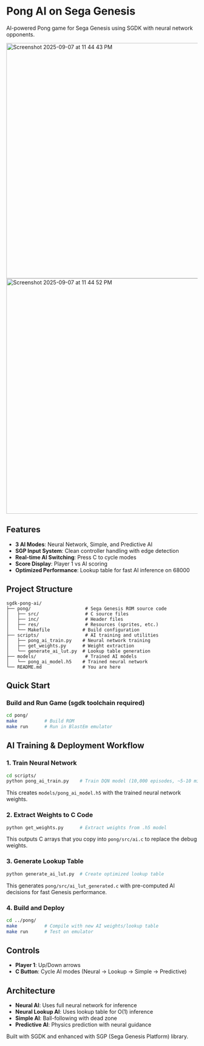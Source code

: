 # Pong AI on Sega Genesis

AI-powered Pong game for Sega Genesis using SGDK with neural network opponents.

<img width="752" height="620" alt="Screenshot 2025-09-07 at 11 44 43 PM" src="https://github.com/user-attachments/assets/62ae1ae5-0916-4755-9b12-f1a61332a863" />
<img width="752" height="620" alt="Screenshot 2025-09-07 at 11 44 52 PM" src="https://github.com/user-attachments/assets/543d01e5-9571-4de9-a0f4-ddc27001ebbe" />


## Features
- **3 AI Modes**: Neural Network, Simple, and Predictive AI
- **SGP Input System**: Clean controller handling with edge detection
- **Real-time AI Switching**: Press C to cycle modes
- **Score Display**: Player 1 vs AI scoring
- **Optimized Performance**: Lookup table for fast AI inference on 68000

## Project Structure
```
sgdk-pong-ai/
├── pong/                    # Sega Genesis ROM source code
│   ├── src/                 # C source files
│   ├── inc/                 # Header files
│   ├── res/                 # Resources (sprites, etc.)
│   └── Makefile            # Build configuration
├── scripts/                 # AI training and utilities
│   ├── pong_ai_train.py    # Neural network training
│   ├── get_weights.py      # Weight extraction
│   └── generate_ai_lut.py  # Lookup table generation
├── models/                  # Trained AI models
│   └── pong_ai_model.h5    # Trained neural network
└── README.md               # You are here
```

## Quick Start

### Build and Run Game (sgdk toolchain required)
```bash
cd pong/
make          # Build ROM
make run      # Run in BlastEm emulator 
```

## AI Training & Deployment Workflow

### 1. Train Neural Network
```bash
cd scripts/
python pong_ai_train.py    # Train DQN model (10,000 episodes, ~5-10 min)
```
This creates `models/pong_ai_model.h5` with the trained neural network weights.

### 2. Extract Weights to C Code
```bash
python get_weights.py      # Extract weights from .h5 model
```
This outputs C arrays that you copy into `pong/src/ai.c` to replace the debug weights.

### 3. Generate Lookup Table
```bash
python generate_ai_lut.py  # Create optimized lookup table
```
This generates `pong/src/ai_lut_generated.c` with pre-computed AI decisions for fast Genesis performance.

### 4. Build and Deploy
```bash
cd ../pong/
make          # Compile with new AI weights/lookup table
make run      # Test on emulator
```

## Controls
- **Player 1**: Up/Down arrows
- **C Button**: Cycle AI modes (Neural → Lookup → Simple → Predictive)

## Architecture
- **Neural AI**: Uses full neural network for inference
- **Neural Lookup AI**: Uses lookup table for O(1) inference
- **Simple AI**: Ball-following with dead zone
- **Predictive AI**: Physics prediction with neural guidance

Built with SGDK and enhanced with SGP (Sega Genesis Platform) library.
